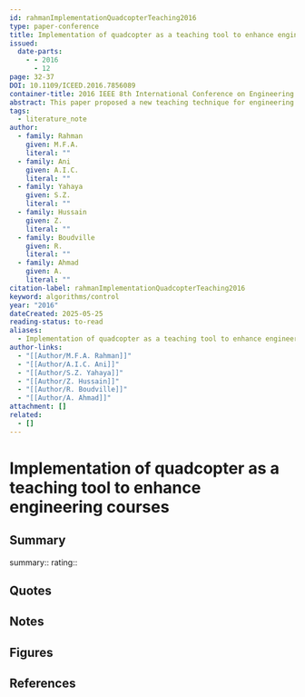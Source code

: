 ```yaml
---
id: rahmanImplementationQuadcopterTeaching2016
type: paper-conference
title: Implementation of quadcopter as a teaching tool to enhance engineering courses
issued:
  date-parts:
    - - 2016
      - 12
page: 32-37
DOI: 10.1109/ICEED.2016.7856089
container-title: 2016 IEEE 8th International Conference on Engineering Education (ICEED)
abstract: This paper proposed a new teaching technique for engineering courses based on the implementation of drone technology. In some engineering related courses, teaching and learning are difficult due to very complex theoretical and technical explanation need to be digested by the non experienced students. In Malaysia, quadcopter is one of the technologies that become popular among young generation due to its capabilities and interesting features in various application such as aerial photography, aerial monitoring as well as aerial racing tournament. The use of quadcopter thought to be one of the best ways to introduce some engineering concept through a practical exposure followed by project based learning. The concept is able to enhance the understanding as students are exposed to a practical and visual approach used during the learning process. The outcomes shows that once the student gain confidence in building the drone unit, they are ready to explore more on the engineering disciplines through the process. Open source flight software, Mission Planner, is used to configure every components used in the development.
tags:
  - literature_note
author:
  - family: Rahman
    given: M.F.A.
    literal: ""
  - family: Ani
    given: A.I.C.
    literal: ""
  - family: Yahaya
    given: S.Z.
    literal: ""
  - family: Hussain
    given: Z.
    literal: ""
  - family: Boudville
    given: R.
    literal: ""
  - family: Ahmad
    given: A.
    literal: ""
citation-label: rahmanImplementationQuadcopterTeaching2016
keyword: algorithms/control
year: "2016"
dateCreated: 2025-05-25
reading-status: to-read
aliases:
  - Implementation of quadcopter as a teaching tool to enhance engineering courses
author-links:
  - "[[Author/M.F.A. Rahman]]"
  - "[[Author/A.I.C. Ani]]"
  - "[[Author/S.Z. Yahaya]]"
  - "[[Author/Z. Hussain]]"
  - "[[Author/R. Boudville]]"
  - "[[Author/A. Ahmad]]"
attachment: []
related:
  - []
---
```


# Implementation of quadcopter as a teaching tool to enhance engineering courses

## Summary
summary::
rating::

## Quotes

## Notes

## Figures

## References



